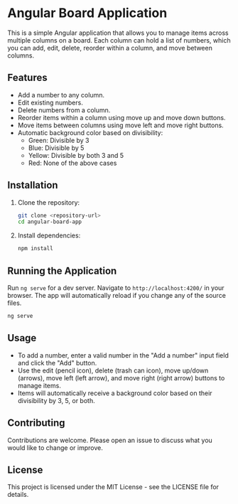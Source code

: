 # Angular Board Application

This is a simple Angular application that allows you to manage items across multiple columns on a board. Each column can hold a list of numbers, which you can add, edit, delete, reorder within a column, and move between columns.

## Features

- Add a number to any column.
- Edit existing numbers.
- Delete numbers from a column.
- Reorder items within a column using move up and move down buttons.
- Move items between columns using move left and move right buttons.
- Automatic background color based on divisibility:
  - Green: Divisible by 3
  - Blue: Divisible by 5
  - Yellow: Divisible by both 3 and 5
  - Red: None of the above cases

## Installation

1. Clone the repository:
   ```bash
   git clone <repository-url>
   cd angular-board-app
   ```

2. Install dependencies:
   ```bash
   npm install
   ```

## Running the Application

Run `ng serve` for a dev server. Navigate to `http://localhost:4200/` in your browser. The app will automatically reload if you change any of the source files.

```bash
ng serve
```

## Usage

- To add a number, enter a valid number in the "Add a number" input field and click the "Add" button.
- Use the edit (pencil icon), delete (trash can icon), move up/down (arrows), move left (left arrow), and move right (right arrow) buttons to manage items.
- Items will automatically receive a background color based on their divisibility by 3, 5, or both.

## Contributing

Contributions are welcome. Please open an issue to discuss what you would like to change or improve.

## License

This project is licensed under the MIT License - see the LICENSE file for details.
```

